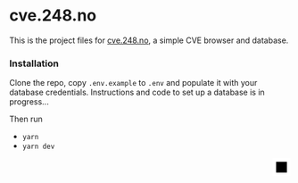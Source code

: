 # cve.248.no

This is the project files for [cve.248.no](https://cve.248.no), a simple CVE browser and database.

### Installation

Clone the repo, copy `.env.example` to `.env` and populate it with your database credentials. Instructions and code to set up a database is in progress... <!-- :fidget_spinner: -->

Then run

- `yarn`
- `yarn dev`

<div align="right"><img src="public/favicon.svg" width="32" alt="248"></div>
